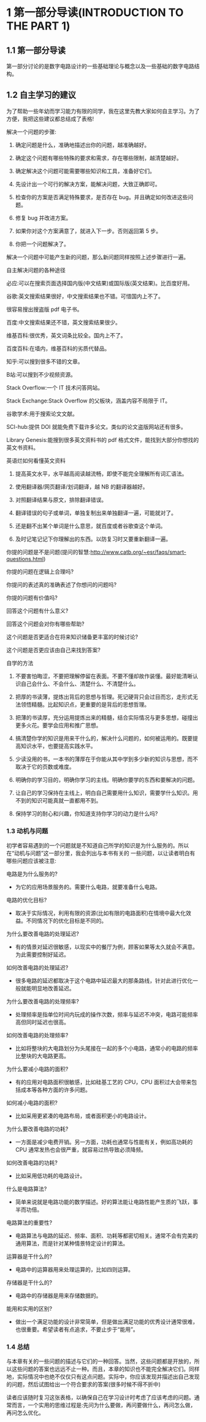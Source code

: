 # 1 第一部分导读(INTRODUCTION TO THE PART 1)

## 1.1 第一部分导读

第一部分讨论的是数字电路设计的一些基础理论与概念以及一些基础的数字电路结构。

## 1.2 自主学习的建议

为了帮助一些年幼而学习能力有限的同学，我在这里先教大家如何自主学习。为了方便，我把这些建议都总结成了表格!

解决一个问题的步骤:

1. 确定问题是什么，准确地描述出你的问题，越准确越好。

2. 确定这个问题有哪些特殊的要求和需求，存在哪些限制，越清楚越好。

3. 确定解决这个问题可能需要哪些知识和工具，准备好它们。

4. 先设计出一个可行的解决方案，能解决问题，大致正确即可。

5. 检查你的方案是否满足特殊要求，是否存在 bug。并且确定如何改进这些问
题。

6. 修复 bug 并改进方案。

7. 如果你对这个方案满意了，就进入下一步。否则返回第 5 步。

8. 你把一个问题解决了。

解决一个问题中可能产生新的问题，那么新问题同样按照上述步骤进行一遍。

自主解决问题的各种途径

必应:可以在搜索页面选择国内版(中文结果)或国际版(英文结果)。比百度好用。

谷歌:英文搜索结果很好，中文搜索结果也不错。可惜国内上不了。

很容易搜出搜盗版 pdf 电子书。

百度:中文搜索结果还不错，英文搜索结果很少。

维基百科:很优秀，英文词条比较全。国内上不了。

百度百科:在墙内，维基百科的劣质代替品。

知乎:可以搜到很多不错的文章。

B站:可以搜到不少视频资源。

Stack Overflow:一个 IT 技术问答网站。

Stack Exchange:Stack Overflow 的父板块，涵盖内容不局限于 IT。

谷歌学术:用于搜索论文文献。

SCI-hub:提供 DOI 就能免费下载许多论文。类似的论文盗版网站还有很多。

Library Genesis:能搜到很多英文资料书的 pdf 格式文件，能找到大部分你想找的英文书资料。

英语烂如何看懂英文资料

1. 提高英文水平，水平越高阅读越流畅，即使不能完全理解所有词汇语法。

2. 使用翻译器/网页翻译/划词翻译，越 NB 的翻译器越好。

3. 对照翻译结果与原文，排除翻译错误。

4. 翻译错误的句子或单词，单独复制出来单独翻译一遍，可能就对了。

5. 还是翻不出某个单词是什么意思，就百度或者谷歌查这个单词。

6. 及时记笔记记下你理解出的东西。以防复习时又要重新翻译一遍。

你提的问题是不是问题(提问的智慧:<http://www.catb.org/~esr/faqs/smart-questions.html>)

你提的问题在逻辑上合理吗?

你提问的表述真的准确表述了你想问的问题吗?

你提的问题有价值吗?

回答这个问题有什么意义?

回答这个问题会对你有哪些帮助?

这个问题是否更适合在将来知识储备更丰富的时候讨论?

这个问题是否更应该由自己来找到答案?

自学的方法

1. 不要害怕晦涩，不要把理解停留在表面。不要不懂却故作装懂。最好能清晰认识自己会什么、不会什么、清楚什么、不清楚什么。

2. 把厚的书读薄，提炼出背后的思想与哲理。死记硬背只会过目而忘，走形式无法领悟精髓。比起知识点，更重要的是背后的思想哲理。

3. 把薄的书读厚，充分运用提炼出来的精髓，结合实际情况与更多思想，碰撞出更多火花。要学会应用和推广思想。

4. 搞清楚你学的知识是用来干什么的，解决什么问题的，如何被运用的。既要提高知识水平，也要提高实践水平。

5. 少读没用的书，一本书的薄厚在于你能从其中学到多少新的知识与思想，而不取决于它的页数或难度。

6. 明确你的学习目的，明确你学习的主线。明确你要学的东西和要解决的问题。

7. 让自己的学习保持在主线上，明白自己需要用什么知识，需要学什么知识。用不到的知识可能真就一直都用不到。

8. 保持学习的耐心和兴趣，你知道支持你学习的动力是什么吗?

### 1.3 动机与问题

初学者容易遇到的一个问题就是不知道自己所学的知识是为什么服务的。所以在“动机与问题”这一部分里，我会列出与本书有关的 一些问题，以让读者明白有哪些问题应该被注意:

电路是为什么服务的?

* 为它的应用场景服务的。需要什么电路，就要准备什么电路。

电路的优化目标?

* 取决于实际情况，利用有限的资源(比如有限的电路面积)在情境中最大化效益。不同情况下的优化目标是不同的。

为什么要改善电路的处理延迟?

* 有的情景对延迟很敏感，以现实中的餐厅为例，顾客如果等太久就会不满意。为此需要控制好延迟。

如何改善电路的处理延迟?

* 很多电路的延迟都取决于这个电路中延迟最大的那条路线，针对此进行优化一般就能明显地改善延迟。

为什么要改善电路的处理频率?

* 处理频率是指单位时间内玩成的操作次数，频率与延迟不冲突，电路可能频率高但同时延迟也很高。

如何改善电路的处理频率?

* 比如将整块的大电路划分为头尾接在一起的多个小电路，通常小的电路的频率比整块的大电路更高。

为什么要减小电路的面积?

* 有的应用对电路面积很敏感，比如硅基工艺的 CPU，CPU 面积过大会带来包括成本等各种方面的许多问题。

如何减小电路的面积?

* 比如采用更紧凑的电路布局，或者面积更小的电路设计。

为什么要改善电路的功耗?

* 一方面是减少电费开销。另一方面，功耗也通常与性能有关，例如高功耗的 CPU 通常发热也会很严重，就容易过热导致必须降频。

如何改善电路的功耗?

* 比如采用低功耗的电路设计。

什么是电路算法?

* 简单来说就是电路功能的数学描述。好的算法能让电路性能产生质的飞跃，事半而功倍。

电路算法的重要性?

* 电路算法与电路的延迟、频率、面积、功耗等都密切相关。通常不会有完美的通用算法，而是针对某种情景特定设计的算法。

运算器是干什么的?

* 电路中的运算器用来处理运算的，比如四则运算。

存储器是干什么的?

* 电路中的存储器是用来存储数据的。

能用和实用的区别?

* 做出一个满足功能的设计非常简单，但是做出满足功能的优秀设计通常很难，也很重要。希望读者有点追求，不要止步于“能用”。

### 1.4 总结

与本章有关的一些问题的描述与它们的一种回答。当然，这些问题都是开放的，所以这些问题的答案也远远不止一种。而且，本章的知识也不能完全解决它们。同样地，实际情况中也绝不仅仅只有这点问题。实际中，你应该发现并描述出自己发现的问题，然后试图给出一个符合要求的答案(很多时候不得不折中)

读者应该随时复习这张表格，以确保自己在学习设计时考虑了应该考虑的问题。通常而言，一个实用的思维过程是:先问为什么要做，再问要做什么，再问怎么做，再问怎么优化。